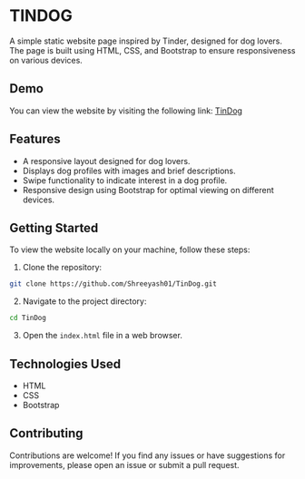 # TINDOG

A simple static website page inspired by Tinder, designed for dog lovers. The page is built using HTML, CSS, and Bootstrap to ensure responsiveness on various devices.

## Demo

You can view the website by visiting the following link: [TinDog](https://shreeyash01.github.io/TinDog/)

## Features

- A responsive layout designed for dog lovers.
- Displays dog profiles with images and brief descriptions.
- Swipe functionality to indicate interest in a dog profile.
- Responsive design using Bootstrap for optimal viewing on different devices.

## Getting Started

To view the website locally on your machine, follow these steps:

1. Clone the repository:

```bash
git clone https://github.com/Shreeyash01/TinDog.git
```

2. Navigate to the project directory:

```bash
cd TinDog
```

3. Open the `index.html` file in a web browser.

## Technologies Used

- HTML
- CSS
- Bootstrap

## Contributing

Contributions are welcome! If you find any issues or have suggestions for improvements, please open an issue or submit a pull request.
